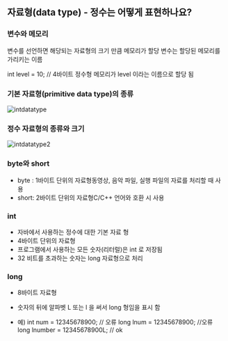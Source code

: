 ## 자료형(data type) - 정수는 어떻게 표현하나요?

### 변수와 메모리

변수를 선언하면 해당되는 자료형의 크기 만큼 메모리가 할당
변수는 할당된 메모리를 가리키는 이름

int level = 10; // 4바이트 정수형 메모리가 level 이라는 이름으로 할당 됨

### 기본 자료형(primitive data type)의 종류
![intdatatype](https://user-images.githubusercontent.com/105026909/190975057-ec089965-385b-4dff-aa59-72453de35c01.png)

### 정수 자료형의 종류와 크기 
![intdatatype2](https://user-images.githubusercontent.com/105026909/190975224-b37447fa-e981-4e55-97c7-056957c66f1f.png)

### byte와 short

- byte : 1바이트 단위의 자료형동영상, 음악 파일, 실행 파일의 자료를 처리할 때 사용
- short: 2바이트 단위의 자료형C/C++ 언어와 호환 시 사용

### int

- 자바에서 사용하는 정수에 대한 기본 자료 형
- 4바이트 단위의 자료형
- 프로그램에서 사용하는 모든 숫자(리터럴)은 int 로 저장됨
- 32 비트를 초과하는 숫자는 long 자료형으로 처리

### long
- 8바이트 자료형
- 숫자의 뒤에 알파벳 L 또는 l 을 써서 long 형임을 표시 함

- 예) int num = 12345678900; // 오류
  long lnum = 12345678900; //오류
  long lnumber = 12345678900L; // ok

